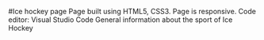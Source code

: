 #Ice hockey page
Page built using HTML5, CSS3. 
Page is responsive. Code editor: Visual Studio Code
General information about the sport of Ice Hockey